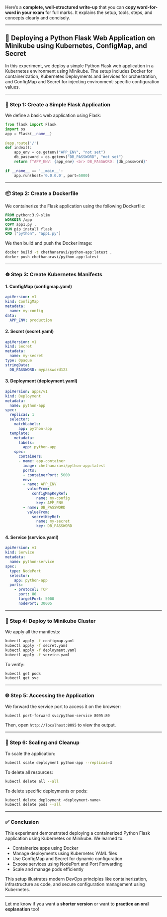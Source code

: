 Here’s a **complete, well-structured write-up** that you can **copy word-for-word in your exam** for full marks. It explains the setup, tools, steps, and concepts clearly and concisely.

---

## 🚀 Deploying a Python Flask Web Application on Minikube using Kubernetes, ConfigMap, and Secret

In this experiment, we deploy a simple Python Flask web application in a Kubernetes environment using Minikube. The setup includes Docker for containerization, Kubernetes Deployments and Services for orchestration, and ConfigMap and Secret for injecting environment-specific configuration values.

---

### 🔧 Step 1: Create a Simple Flask Application

We define a basic web application using Flask:

```python
from flask import Flask  
import os  
app = Flask(__name__)  
  
@app.route('/')  
def index():  
    app_env = os.getenv("APP_ENV", "not set")  
    db_password = os.getenv("DB_PASSWORD", "not set")  
    return f"APP_ENV: {app_env} <br> DB_PASSWORD: {db_password}"  
  
if __name__ == '__main__':  
    app.run(host='0.0.0.0', port=5000)
```

---

### 📦 Step 2: Create a Dockerfile

We containerize the Flask application using the following Dockerfile:

```dockerfile
FROM python:3.9-slim  
WORKDIR /app  
COPY app1.py .  
RUN pip install flask  
CMD ["python", "app1.py"]
```

We then build and push the Docker image:

```bash
docker build -t chethanaravi/python-app:latest .
docker push chethanaravi/python-app:latest
```

---

### ☸️ Step 3: Create Kubernetes Manifests

#### 1. **ConfigMap (configmap.yaml)**

```yaml
apiVersion: v1  
kind: ConfigMap  
metadata:  
  name: my-config  
data:  
  APP_ENV: production
```

#### 2. **Secret (secret.yaml)**

```yaml
apiVersion: v1  
kind: Secret  
metadata:  
  name: my-secret  
type: Opaque  
stringData:  
  DB_PASSWORD: mypassword123
```

#### 3. **Deployment (deployment.yaml)**

```yaml
apiVersion: apps/v1  
kind: Deployment  
metadata:  
  name: python-app  
spec:  
  replicas: 1  
  selector:  
    matchLabels:  
      app: python-app  
  template:  
    metadata:  
      labels:  
        app: python-app  
    spec:  
      containers:  
      - name: app-container  
        image: chethanaravi/python-app:latest  
        ports:  
        - containerPort: 5000  
        env:  
        - name: APP_ENV  
          valueFrom:  
            configMapKeyRef:  
              name: my-config  
              key: APP_ENV  
        - name: DB_PASSWORD  
          valueFrom:  
            secretKeyRef:  
              name: my-secret  
              key: DB_PASSWORD
```

#### 4. **Service (service.yaml)**

```yaml
apiVersion: v1  
kind: Service  
metadata:  
  name: python-service  
spec:  
  type: NodePort  
  selector:  
    app: python-app  
  ports:  
    - protocol: TCP  
      port: 80  
      targetPort: 5000  
      nodePort: 30005
```

---

### 🚀 Step 4: Deploy to Minikube Cluster

We apply all the manifests:

```bash
kubectl apply -f configmap.yaml  
kubectl apply -f secret.yaml  
kubectl apply -f deployment.yaml  
kubectl apply -f service.yaml
```

To verify:

```bash
kubectl get pods  
kubectl get svc
```

---

### 🌐 Step 5: Accessing the Application

We forward the service port to access it on the browser:

```bash
kubectl port-forward svc/python-service 8095:80
```

Then, open `http://localhost:8095` to view the output.

---

### 🔁 Step 6: Scaling and Cleanup

To scale the application:

```bash
kubectl scale deployment python-app --replicas=3
```

To delete all resources:

```bash
kubectl delete all --all
```

To delete specific deployments or pods:

```bash
kubectl delete deployment <deployment-name>
kubectl delete pods --all
```

---

### ✅ Conclusion

This experiment demonstrated deploying a containerized Python Flask application using Kubernetes on Minikube. We learned to:

* Containerize apps using Docker
* Manage deployments using Kubernetes YAML files
* Use ConfigMap and Secret for dynamic configuration
* Expose services using NodePort and Port Forwarding
* Scale and manage pods efficiently

This setup illustrates modern DevOps principles like containerization, infrastructure as code, and secure configuration management using Kubernetes.

---

Let me know if you want a **shorter version** or want to **practice an oral explanation** too!
